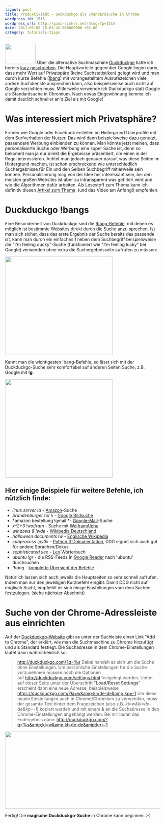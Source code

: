 ```yaml
---
layout: post
title: Produktivität - Duckduckgo als Standardsuche in Chrome
wordpress_id: 1515
wordpress_url: http://ganz-sicher.net/blog/?p=1515
date: 2011-09-02 15:03:42.000000000 +02:00
category: tutorials-tipps
---
```

<img class="lefticon" src="/wp-content/uploads/logo1.png" alt="" width="100" height="66" />
Über die alternative Suchmaschine <a href="http://duckduckgo.com/">Duckduckgo</a> hatte ich bereits <a href="http://ganz-sicher.net/blog/linktipps/3-interessante-suchmaschinen-abseits-von-google/">kurz geschrieben</a>. Die Hauptvorteile gegenüber Google liegen darin, dass mehr Wert auf Privatspäre (keine Suchstatistiken) gelegt wird und man durch kurze Befehle (<a href="http://duckduckgo.com/bang.html">!bang</a>) mit vorangestelltem Ausrufezeichen viele andere Suchdienste ansprechen kann, also beispielsweise auch nicht auf Google verzichten muss. Mitlerweile verwende ich Duckduckgo statt Google als Standardsuche in Chromium. Nach etwas Eingewöhnung komme ich damit deutlich schneller an's Ziel als mit Google!
<!--more-->

Was interessiert mich Privatsphäre?
====================================
Firmen wie Google oder Facebook erstellen im Hintergrund Userprofile mit dem Surfverhalten der Nutzer. Das wird dann beispielsweise dazu genutzt, passendere Werbung einblenden zu können. Man könnte jetzt meinen, dass personalisierte Suche oder Werbung eine super Sache ist, denn so bekommt man ja nur direkt die Ergebnisse präsentiert, die einen in der Regel interessieren. Achtet man jedoch genauer darauf, was diese Seiten im Hintergrund machen, ist schon erschreckend wie unterschiedlich Suchergebnisse für Ein und den Selben Suchbegriff mitlerweile sein können. Personalisierung mag von der Idee her interessant sein, bei den meisten großen Websites ist aber zu intransparent was gefiltert wird und wie die Algorithmen dafür arbeiten. Als Lesestoff zum Thema kann ich definitiv diesen <a href="http://lifehacker.com/5814100/the-problem-with-your-google-search-results-and-what-you-can-do-about-it">Artikel zum Thema</a>  (und das Video am Anfang!) empfehlen.

Duckduckgo !bangs
=================
Eine Besonderheit von Duckduckgo sind die <a href="http://duckduckgo.com/bang.html">!bang-Befehle</a>, mit denen es möglich ist bestimmte Websites direkt durch die Suche anzu sprechen. Ist man sich sicher, dass das erste Ergebnis der Suche bereits das passende ist, kann man durch ein einfaches <strong>!</strong> neben dem Suchbegriff beispielsweise die "I'm feeling ducky"-Suche (funktioniert wie "I'm feeling lucky" bei Google) verwenden ohne extra die Suchergebnisseite aufrufen zu müssen:

<a href="/wp-content/uploads/ducky.jpg"><img class="borderimg centered" src="/wp-content/uploads/ducky.jpg" alt="" width="350" height="320" /></a>

Kennt man die wichtigesten !bang-Befehle, so lässt sich mit der Duckduckgo-Suche sehr komfortabel auf anderen Seiten Suche, z.B. Google mit **!g**:

<a href="/wp-content/uploads/google_search.jpeg"><img class="borderimg centered" src="/wp-content/uploads/google_search.jpeg" alt="" width="350" height="320" /></a>


Hier einige Beispiele für weitere Befehle, ich nützlich finde:
----------------------------------------------------------------
*   *linux server !a* - [Amazon][1]-Suche
*   *brandenburger tor !i* - [Google Bildsuche][2]
*   *amazon bestellung !gmail *- [Google-Mail][3]-Suche
*   *x^2+3 !wolfram* - Suche mit [WolframAlpha][4]
*   *windows 8 !wde* - [Wikipedia Deutschland][5]
*   *halloween documents !w* - [Englische Wikipedia][6]
*   *subprocess !py3k* - [Python 3 Dokumentation][7], DDG eignet sich auch gut für andere Sprachen/Dokus
*   *sophisticated !leo* - [Leo][8] Wörterbuch
*   *ubuntu !gr* - die RSS-Feeds in [Google Reader][9] nach 'ubuntu' durchsuchen
*   *!bang* - [komplette Übersicht der Befehle][10]

 [1]: http://www.amazon.de/
 [2]: http://images.google.com/
 [3]: https://mail.google.com/
 [4]: http://www.wolframalpha.com/
 [5]: http://de.wikipedia.org/wiki/Wikipedia:Hauptseite
 [6]: http://en.wikipedia.org/wiki/Main_Page
 [7]: http://docs.python.org/
 [8]: http://dict.leo.org/
 [9]: http://www.google.com/reader
 [10]: http://duckduckgo.com/bang.html
 
Natürlich lassen sich auch jeweils die Hauptseiten so sehr schnell aufrufen, indem man nur den jeweiligen Kurzbefehl eingibt. Damit DDG nicht auf englisch Sucht, empfiehlt es sich einige Einstellungen vom dem Suchen festzulegen. (siehe nächster Abschnitt)

Suche von der Chrome-Adressleiste aus einrichten
==================================================
Auf der <a href="http://duckduckgo.com/">Duckduckgo-Website</a> gibt es unter der Suchleiste einen Link "Add to Chrome", der erklärt, wie man die Suchmaschine zu Chrome hinzufügt und als Standard festlegt. Die Suchadresse in dem Chrome-Einstellungen lautet dann wahrscheinlich so:
> http://duckduckgo.com/?q=%s
Dabei handelt es sich um die Suche ohne Einstellungen. Um persönliche Einstellungen für die Suche vorzunehmen müssen noch die Optionen auf <a href="http://duckduckgo.com/settings.html">http://duckduckgo.com/settings.html</a> festgelegt werden. Unten auf dieser Seite unter der Überschrift "<strong>Load/Reset Settings</strong>" erscheint dann eine neue Adresse, beispielsweise
> https://duckduckgo.com/?kj=w&amp;kl=de-de&amp;kp=-1
Um diese neuen Einstellungen auch in Chrome/Chromium zu verwenden, muss der gesamte Text hinter dem Fragezeichen (also z.B. *kj=w&amp;kl=de-de&amp;kp=-1*) kopiert werden und mit einem <strong>&amp;</strong> an die Suchadresse in den Chrome-Einstellungen angehängt werden. Bei mir lautet das Endergebnis dann:
> http://duckduckgo.com/?q=%s&amp;kj=w&amp;kl=de-de&amp;kp=-1

<img class="borderimg centered" src="/wp-content/uploads/chrome_settings.jpeg" width="600" height="250" />

Fertig! Die <strong>magische Duckduckgo-Suche</strong> in Chrome kann beginnen. :-)
